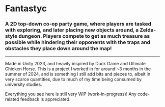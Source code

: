 # Fantastyc

### A 2D top-down co-op party game, where players are tasked with exploring, and later placing new objects around, a Zelda-style dungeon. Players compete to get as much treasure as possible while hindering their opponents with the traps and obstacles they place down around the map!

---

Made in Unity 2023, and heavily inspired by Duck Game and Ultimate Chicken Horse. This is a project I worked in for around ~3 months in the summer of 2024, and is something I still add bits and pieces to, albeit in very scarce quantities, due to much of my time being consumed by university studies. 

Everything you see here is still very WIP (work-in-progress)! Any code-related feedback is appreciated.
